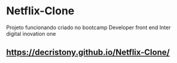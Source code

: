 # Netflix-Clone

Projeto funcionando criado no bootcamp Developer front end Inter  
digital inovation one 

## https://decristony.github.io/Netflix-Clone/
